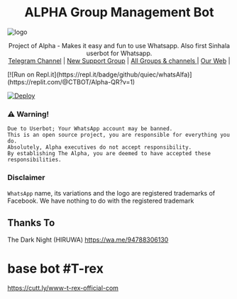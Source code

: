 <h1 align="center"><b> ALPHA  Group Management  Bot </b></h1>

![logo](https://telegra.ph/file/c4f4d62acfce433ed3f5e.jpg)




<p align="center">
    Project of Alpha - Makes it easy and fun to use Whatsapp. Also first Sinhala userbot for Whatsapp.
    <br>
        <a href="https://t.me/Alphabot123">Telegram Channel</a> |
        <a href="https://chat.whatsapp.com/KQRCEydZ4QwJ7JpKypx5gg">New Support Group</a> |
        <a href="https://t.me/allgrpct">All Groups & channels </a> |
        <a href="https://achintha-fernandos-website.yolasite.com/">Our  Web</a> |
    <br>
</p>
[![Run on Repl.it](https://repl.it/badge/github/quiec/whatsAlfa)](https://replit.com/@CTBOT/Alpha-QR?v=1)

[![Deploy](https://www.herokucdn.com/deploy/button.svg)](https://heroku.com/deploy?template=https://github.com/AchiyaCT/Alpha)



### ⚠️ Warning! 
```
Due to Userbot; Your WhatsApp account may be banned.
This is an open source project, you are responsible for everything you do. 
Absolutely, Alpha executives do not accept responsibility.
By establishing The Alpha, you are deemed to have accepted these responsibilities.
```
### Disclaimer
`WhatsApp` name, its variations and the logo are registered trademarks of Facebook. We have nothing to do with the registered trademark

## Thanks To
The Dark Night (HIRUWA) 
https://wa.me/94788306130


# base bot  #T-rex
https://cutt.ly/www-t-rex-official-com



